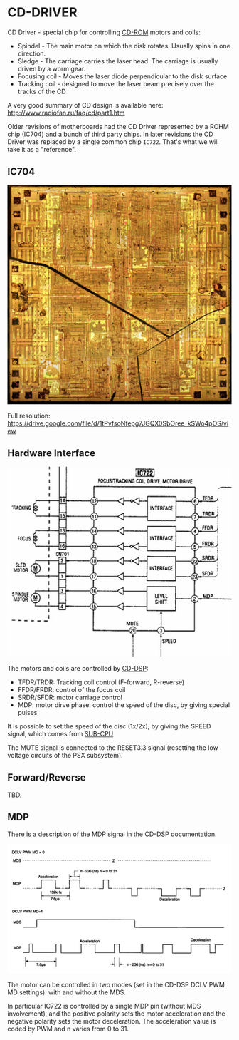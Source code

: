 # CD-DRIVER

CD Driver - special chip for controlling [CD-ROM](cd.md) motors and coils:

- Spindel - The main motor on which the disk rotates. Usually spins in one direction.
- Sledge - The carriage carries the laser head. The carriage is usually driven by a worm gear.
- Focusing coil - Moves the laser diode perpendicular to the disk surface
- Tracking coil - designed to move the laser beam precisely over the tracks of the CD

A very good summary of CD design is available here: http://www.radiofan.ru/faq/cd/part1.htm

Older revisions of motherboards had the CD Driver represented by a ROHM chip (IC704) and a bunch of third party chips. In later revisions the CD Driver was replaced by a single common chip `IC722`. That's what we will take it as a "reference".

## IC704

![Ba6392fp_sm](/wiki/imgstore/Ba6392fp_sm.jpg)

Full resolution: https://drive.google.com/file/d/1tPvfsoNfepg7JGQX0SbOree_kSWo4pOS/view

## Hardware Interface

![IC722_overview](/wiki/imgstore/IC722_overview.jpg)

The motors and coils are controlled by [CD-DSP](cddsp.md):

- TFDR/TRDR: Tracking coil control (F-forward, R-reverse)
- FFDR/FRDR: control of the focus coil
- SRDR/SFDR: motor carriage control
- MDP: motor dirve phase: control the speed of the disc, by giving special pulses

It is possible to set the speed of the disc (1x/2x), by giving the SPEED signal, which comes from [SUB-CPU](subcpu.md)

The MUTE signal is connected to the RESET3.3 signal (resetting the low voltage circuits of the PSX subsystem).

## Forward/Reverse

TBD.

## MDP

There is a description of the MDP signal in the CD-DSP documentation.

![MDP](/wiki/imgstore/MDP.jpg)

The motor can be controlled in two modes (set in the CD-DSP DCLV PWM MD settings): with and without the MDS.

In particular IC722 is controlled by a single MDP pin (without MDS involvement), and the positive polarity sets the motor acceleration and the negative polarity sets the motor deceleration. The acceleration value is coded by PWM and n varies from 0 to 31.

